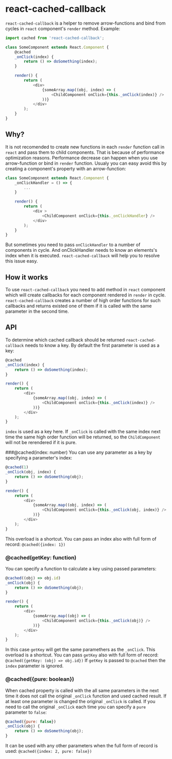 # react-cached-callback #
`react-cached-callback` is a helper to remove arrow-functions and bind from cycles in `react` component's `render` method.
Example:
```javascript
import cached from 'react-cached-callback';

class SomeComponent extends React.Component {
	@cached
	_onClick(index) {
		return () => doSomething(index);
	}

	render() {
		return (
			<div>
				{someArray.map((obj, index) => (
					<ChildComponent onClick={this._onClick(index)} />
				))}
			</div>
		);
	}
}
```

## Why?
It is not recomended to create new functions in each `render` function call in `react` and pass them to child components. That is because of performance optimization reasons. Performance decrease can happen when you use arrow-function or bind in `render` function. Usualy you can easy avoid this by creating a component's property with an arrow-function:
```javascript
class SomeComponent extends React.Component {
	_onClickHandler = () => {
		...
	}

	render() {
		return (
			<div >
				<ChildComponent onClick={this._onClickHandler} />
			</div>
		);
	}
}
```
But sometimes you need to pass `onClickHandler` to a number of components in cycle. And onClickHandler needs to know an elements's index when it is executed.
`react-cached-callback` will help you to resolve this issue easy.

## How it works
To use `react-cached-callback` you need to add method in `react` component which will create callbacks for each component rendered in `render` in cycle. `react-cached-callback` creates a number of high order functions for such callbacks and returns existed one of them if it is called with the same parameter in the second time.

## API
To determine which cached callback should be returned `react-cached-callback` needs to know a key.
By default the first parameter is used as a key:
```javascript
@cached
_onClick(index) {
	return () => doSomething(index);
}

render() {
	return (
		<div>
			{someArray.map((obj, index) => (
				<ChildComponent onClick={this._onClick(index)} />
			))}
		</div>
	);
}
```
`index` is used as a key here. If `_onClick` is called with the same index next time the same high order function will be returned, so the `ChildComponent` will not be rerendered if it is pure.

###@cached(index: number)
You can use any parameter as a key by specifying a parameter's index:
```javascript
@cached(1)
_onClick(obj, index) {
	return () => doSomething(obj);
}

render() {
	return (
		<div>
			{someArray.map((obj, index) => (
				<ChildComponent onClick={this._onClick(obj, index)} />
			))}
		</div>
	);
}
```
This overload is a shortcut. You can pass an index also with full form of record:
``@cached({index: 1})``

### @cached(getKey: function)
You can specify a function to calculate a key using passed parameters:
```javascript
@cached((obj) => obj.id)
_onClick(obj) {
	return () => doSomething(obj);
}

render() {
	return (
		<div>
			{someArray.map((obj) => (
				<ChildComponent onClick={this._onClick(obj)} />
			))}
		</div>
	);
}
```
In this case `getKey` will get the same paramethers as the `_onClick`.
This overload is a shortcut. You can pass `getKey` also with full form of record:
``@cached({getKey: (obj) => obj.id})``
If `getKey` is passed to `@cached` then the `index` parameter is ignored.

### @cached({pure: boolean})
When cached property is called with the all same parameters in the next time it does not call the original `_onClick` function and used cached result. If at least one parameter is changed the original `_onClick` is called.
If you need to call the original `_onClick` each time you can specify a `pure` parameter to `false`:
```javascript
@cached({pure: false})
_onClick(obj) {
	return () => doSomething(obj);
}
```
It can be used with any other parameters when the full form of record is used:
``@cached({index: 2, pure: false})``